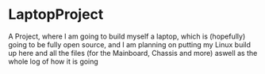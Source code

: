 # LaptopProject
A Project, where I am going to build myself a laptop, which is (hopefully) going to be fully open source, and I am planning on putting my Linux build up here and all the files (for the Mainboard, Chassis and more) aswell as the whole log of how it is going
